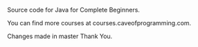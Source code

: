 Source code for Java for Complete Beginners.

You can find more courses at courses.caveofprogramming.com.

Changes made in master
Thank You.

